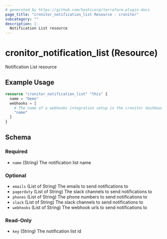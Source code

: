 ```yaml
---
# generated by https://github.com/hashicorp/terraform-plugin-docs
page_title: "cronitor_notification_list Resource - cronitor"
subcategory: ""
description: |-
  Notification List resource
---
```


# cronitor_notification_list (Resource)

Notification List resource

## Example Usage

```terraform
resource "cronitor_notification_list" "this" {
  name = "Demo"
  webhooks = [
    # The name of a webhooks integration setup in the cronitor dashboard
    "name"
  ]
}
```

<!-- schema generated by tfplugindocs -->
## Schema

### Required

- `name` (String) The notification list name

### Optional

- `emails` (List of String) The emails to send notifications to
- `pagerduty` (List of String) The slack channels to send notifications to
- `phones` (List of String) The phone numbers to send notifications to
- `slack` (List of String) The slack channels to send notifications to
- `webhooks` (List of String) The webhook urls to send notifications to

### Read-Only

- `key` (String) The notification list id

